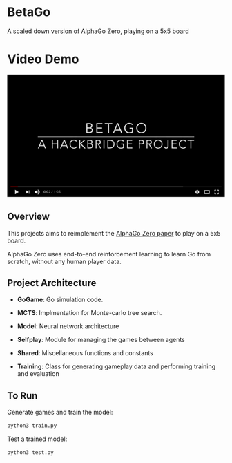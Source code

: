 # BetaGo
A scaled down version of AlphaGo Zero, playing on a 5x5 board

# Video Demo

[![BetaGo](video_img.png)](https://www.youtube.com/watch?v=FMNroKQ-srg)

## Overview

This projects aims to reimplement the [AlphaGo Zero paper](https://www.nature.com/articles/nature24270) to play on a 5x5 board.

AlphaGo Zero uses end-to-end reinforcement learning to learn Go from scratch, without any human player data.

## Project Architecture

* **GoGame**: Go simulation code.

* **MCTS**: Implmentation for Monte-carlo tree search.

* **Model**: Neural network architecture

* **Selfplay**: Module for managing the games between agents

* **Shared**: Miscellaneous functions and constants

* **Training**: Class for generating gameplay data and performing training and evaluation

## To Run

Generate games and train the model:
```python
python3 train.py
```

Test a trained model:
```python
python3 test.py
```
